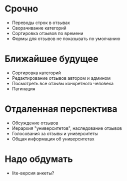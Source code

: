 # Срочно
- Переводы строк в отзывах
- Сворачивание категорий
- Сортировка отзывов по времени
- Формы для отзывов не показывать по умолчанию

# Ближайшее будущее
- Сортировка категорий
- Редактирование отзывов автором и админом
- Посмотреть все отзывы конкретного человека
- Пагинация

# Отдаленная перспектива
- Обсуждение отзывов
- Иерархия "университетов", наследование отзывов
- Голосования за отзывы и университеты
- Общая информация об университетах

# Надо обдумать
- lite-версия анкеты?
